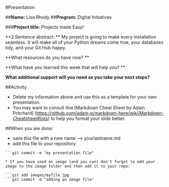 #Presentation

##**Name:** Lisa Rhody
##**Program:** Digital Initiatives

###**Project title:** Projects made Easy!

**2 Sentence abstract: **
My project is going to make every installation seamless. It will make all of your Python dreams come true, your databases tidy, and your Git Hub happy. 

**What resources do you have now? **


**What have you learned this week that will help you? **

**What additional support will you need as you take your next steps?**



##Activity
* Delete my information above and use this as a template for your own presentation. 
* You may want to consult this [Markdown Cheat Sheet by Adam Pritchard] (https://github.com/adam-p/markdown-here/wiki/Markdown-Cheatsheet#lists) to help you format your slide better. 

##When you are done:
* save this file with a new name --> yourlastname.md
* add this file to your repository 

```git add yourlastname.md
```git commit -m "my presentation file"

* If you have used an image (and you can) don't forget to add your image to the image folder and then add it to your repo: 

```git add images/myfile.jpg
```git commit -m "adding an image file"



